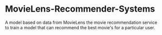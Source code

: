 # MovieLens-Recommender-Systems
A model based on data from MovieLens the movie recommendation service to train a model that can recommend the best movie's for a particular user.
